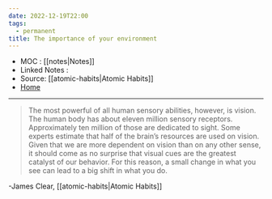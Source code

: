 ```yaml
---
date: 2022-12-19T22:00
tags:
  - permanent
title: The importance of your environment
---
```

- MOC : [[notes|Notes]]
- Linked Notes : 
- Source:  [[atomic-habits|Atomic Habits]]
- [Home](https://misudashi.ga/)
----------
> The most powerful of all human sensory abilities, however, is vision. The human body has about eleven million sensory receptors. Approximately ten million of those are dedicated to sight. Some experts estimate that half of the brain’s resources are used on vision. Given that we are more dependent on vision than on any other sense, it should come as no surprise that visual cues are the greatest catalyst of our behavior. For this reason, a small change in what you see can lead to a big shift in what you do.

-James Clear, [[atomic-habits|Atomic Habits]]
